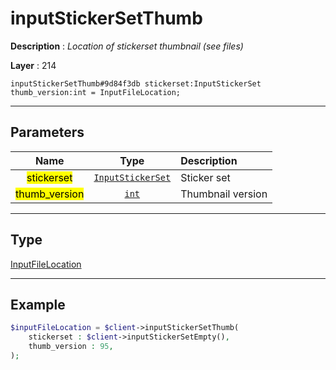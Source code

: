 # inputStickerSetThumb

**Description** : *Location of stickerset thumbnail \(see files\)*

**Layer** : 214

```tl
inputStickerSetThumb#9d84f3db stickerset:InputStickerSet thumb_version:int = InputFileLocation;
```

---

## Parameters

| Name | Type | Description |
| :---: | :---: | :--- |
| <mark>stickerset</mark> | [`InputStickerSet`](type/InputStickerSet) | Sticker set |
| <mark>thumb_version</mark> | [`int`](type/int) | Thumbnail version |

---

## Type

[InputFileLocation](type/InputFileLocation)

---

## Example

```php
$inputFileLocation = $client->inputStickerSetThumb(
	stickerset : $client->inputStickerSetEmpty(),
	thumb_version : 95,
);
```